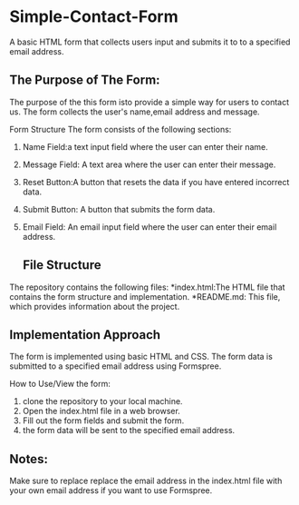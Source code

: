 # Simple-Contact-Form
A basic HTML form that collects users input and submits it to to a specified email address.

<h2>The Purpose of The Form:</h2>

The purpose of the this form isto provide a simple way for users to contact us. The form collects the user's name,email address and   message.

Form Structure
 The form consists of the following sections:
  1. Name Field:a text input field where the user can enter their name.
  2. Message Field: A text area where the user can enter their message.
  3. Reset Button:A button that resets the data if you have entered incorrect data. 
  4. Submit Button: A button that submits the form data.
  5. Email Field: An email input field where the user can enter their email address.

     <h2>File Structure</h2>
 The repository contains the following files:
  *index.html:The HTML file that contains the form structure and implementation.
  *README.md: This file, which provides information about the project.

<h2>Implementation Approach</h2>
  
The form is implemented using basic HTML and CSS. The form data is submitted to a specified email address using Formspree.

How to Use/View the form:
1. clone the repository to your local machine.
2. Open the index.html file in a web browser.
3. Fill out the form fields and submit the form.
4. the form data will be sent to the specified email address.

<h2>Notes:</h2>

Make sure to replace replace the email address in the index.html file with your own email address if you want to use Formspree.



